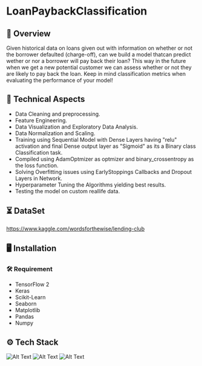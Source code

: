 
# LoanPaybackClassification



## 📝 Overview
 
 Given historical data on loans given out with information on whether or not the borrower defaulted (charge-off), can we build a model thatcan predict wether or nor a borrower will pay back their loan? This way in the future when we get a new potential customer we can assess whether or not they are likely to pay back the loan. Keep in mind classification metrics when evaluating the performance of your model!
 	 
    
## 🧰 Technical Aspects

- Data Cleaning and preprocessing.
- Feature Engineering.
- Data Visualization and Exploratory Data Analysis.
- Data Normalization and Scaling.
- Training using Sequential Model with Dense Layers having "relu" activation and final Dense output layer as "Sigmoid" as its a Binary class Classification task.
- Compiled using AdamOptmizer as optmizer and binary_crossentropy as the loss function.
- Solving Overfitting issues using EarlyStoppings Callbacks and Dropout Layers in Network.
- Hyperparameter Tuning the Algorithms yielding best results.
- Testing the model on custom reallife data.
## ⏳ DataSet

https://www.kaggle.com/wordsforthewise/lending-club
## 🖥️ Installation
### 🛠️ Requirement

* TensorFlow 2
* Keras
* Scikit-Learn
* Seaborn
* Matplotlib
* Pandas
* Numpy


    
## ⚙️ Tech Stack
![Alt Text](https://john.soban.ski/images/Fast_And_Easy_Regression_With_Tensorflow_Part_2/00_Tf_Keras_Logo.png)
![Alt Text](https://i2.wp.com/softwareengineeringdaily.com/wp-content/uploads/2016/09/scikit-learn-logo.png?resize=566%2C202&ssl=1)
![Alt Text](https://fiverr-res.cloudinary.com/images/q_auto,f_auto/gigs/187550926/original/cde47296f9d02346b6561eee753741d7272bfce6/do-data-analysis-in-python-using-numpy-pandas-matplotlib-seaborn.jpg)
